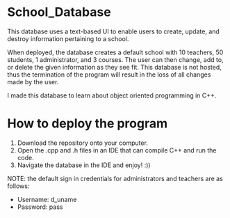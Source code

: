 # School_Database

This database uses a text-based UI to enable users to create, update, and destroy information pertaining to a school.

When deployed, the database creates a default school with 10 teachers, 50 students, 1 administrator, and 3 courses. The user can then change, add to, or delete the given information as they see fit. This database is not hosted, thus the termination of the program will result in the loss of all changes made by the user.

I made this database to learn about object oriented programming in C++.

# How to deploy the program

1. Download the repository onto your computer.
2. Open the .cpp and .h files in an IDE that can compile C++ and run the code.
3. Navigate the database in the IDE and enjoy! :))

NOTE: the default sign in credentials for administrators and teachers are as follows:
- Username: d_uname
- Password: pass
